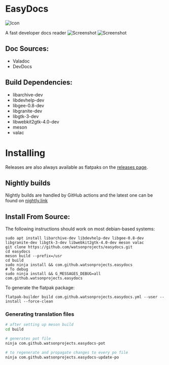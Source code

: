 
# EasyDocs
![Icon](https://github.com/watsonprojects/easydocs/raw/main/data/icons/64/com.github.watsonprojects.easydocs.svg)

A fast developer docs reader
![Screenshot](https://raw.githubusercontent.com/watsonprojects/easydocs/main/data/images/screenshot-1.png)
![Screenshot](https://raw.githubusercontent.com/watsonprojects/easydocs/main/data/images/screenshot-4.png)

## Doc Sources:
 - Valadoc
 - DevDocs

## Build Dependencies:
 - libarchive-dev
 - libdevhelp-dev
 - libgee-0.8-dev
 - libgranite-dev
 - libgtk-3-dev
 - libwebkit2gtk-4.0-dev
 - meson
 - valac

# Installing

<!-- <a href="https://appcenter.elementary.io/com.github.watsonprojects.easydocs"><img src="https://appcenter.elementary.io/badge.svg" height="75" /></a> -->
<!-- <a href="https://flathub.org/apps/details/com.github.watsonprojects.easydocs"><img src="https://flathub.org/assets/badges/flathub-badge-en.svg" height="75" /></a> -->

Releases are also always available as flatpaks on the [releases page](https://github.com/watsonprojects/docs/releases).

## Nightly builds

Nightly builds are handled by GitHub actions and the latest one can be found on [nightly.link](https://nightly.link/watsonprojects/easydocs/workflows/ci/main/easydocs.zip)

## Install From Source:
The following instructions should work on most debian-based systems:
```
sudo apt install libarchive-dev libdevhelp-dev libgee-0.8-dev libgranite-dev libgtk-3-dev libwebkit2gtk-4.0-dev meson valac
git clone https://github.com/watsonprojects/easydocs.git
cd easydocs
meson build --prefix=/usr
cd build
sudo ninja install && com.github.watsonprojects.easydocs
# To debug
sudo ninja install && G_MESSAGES_DEBUG=all com.github.watsonprojects.easydocs
```

To generate the flatpak package:
```
flatpak-builder build com.github.watsonprojects.easydocs.yml --user --install --force-clean
```

### Generating translation files

```bash
# after setting up meson build
cd build

# generates pot file
ninja com.github.watsonprojects.easydocs-pot

# to regenerate and propagate changes to every po file
ninja com.github.watsonprojects.easydocs-update-po
```